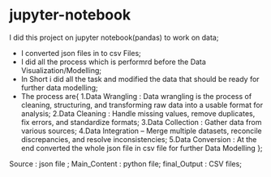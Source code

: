 # jupyter-notebook
I did this project on jupyter notebook(pandas) to work on data;
  - I converted json files in to csv Files;
  - I did all the process which is performrd before the Data Visualization/Modelling;
  - In Short i did all the task and modified the data that should be ready for further data modelling;
  - The process are{
    1.Data Wrangling : Data wrangling is the process of cleaning, structuring, and transforming raw data into a usable format for analysis;
    2.Data Cleaning : Handle missing values, remove duplicates, fix errors, and standardize formats;
    3.Data Collection :  Gather data from various sources;
    4.Data Integration – Merge multiple datasets, reconcile discrepancies, and resolve inconsistencies;
    5.Data Conversion : At the end converted the whole json file in csv file for further Data Modelling };

Source : json file ;
Main_Content : python file;
final_Output : CSV files;
